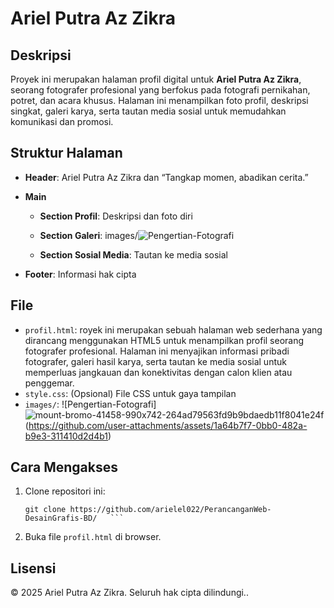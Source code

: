 # Ariel Putra Az Zikra

## Deskripsi
Proyek ini merupakan halaman profil digital untuk **Ariel Putra Az Zikra**, seorang fotografer profesional yang berfokus pada fotografi pernikahan, potret, dan acara khusus. Halaman ini menampilkan foto profil, deskripsi singkat, galeri karya, serta tautan media sosial untuk memudahkan komunikasi dan promosi.

## Struktur Halaman

- **Header**: Ariel Putra Az Zikra dan “Tangkap momen, abadikan cerita.”

- **Main**
  - **Section Profil**: Deskripsi dan foto diri
  - **Section Galeri**: images/![Pengertian-Fotografi](https://github.com/user-attachments/assets/b3a026b0-17ad-4912-adcd-82da8877ac86)

  - **Section Sosial Media**: Tautan ke media sosial
- **Footer**: Informasi hak cipta

## File

- `profil.html`: royek ini merupakan sebuah halaman web sederhana yang dirancang menggunakan HTML5 untuk menampilkan profil seorang fotografer profesional. Halaman ini menyajikan informasi pribadi fotografer, galeri hasil karya, serta tautan ke media sosial untuk memperluas jangkauan dan konektivitas dengan calon klien atau penggemar.
- `style.css`: (Opsional) File CSS untuk gaya tampilan
- `images/`: ![Pengertian-Fotografi]![mount-bromo-41458-990x742-264ad79563fd9b9bdaedb11f8041e24f](https://github.com/user-attachments/assets/2b13f3f1-195b-4556-b1ad-7fa0ccd2a899)
(https://github.com/user-attachments/assets/1a64b7f7-0bb0-482a-b9e3-311410d2d4b1)


## Cara Mengakses

1. Clone repositori ini:
   ```
   git clone https://github.com/arielel022/PerancanganWeb-DesainGrafis-BD/   ```
2. Buka file `profil.html` di browser.

## Lisensi

© 2025 Ariel Putra Az Zikra. Seluruh hak cipta dilindungi..

